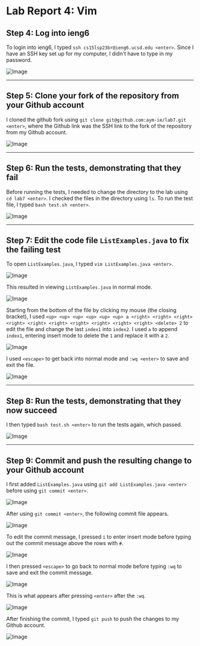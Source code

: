 # Lab Report 4: Vim


## Step 4: Log into ieng6

To login into ieng6, I typed `ssh cs15lsp23br@ieng6.ucsd.edu <enter>`. Since I have an SSH key set up for my computer, I didn't have to type in my password.

![Image](lab4-images/ieng6-login.png)


---

## Step 5: Clone your fork of the repository from your Github account

I cloned the github fork using `git clone git@github.com:aym-ie/lab7.git <enter>`, where the Github link was the SSH link to the fork of the repository from my Github account.

![Image](lab4-images/clone-fork.png)


---

## Step 6: Run the tests, demonstrating that they fail

Before running the tests, I needed to change the directory to the lab using `cd lab7 <enter>`. I checked the files in the directory using `ls`. To run the test file, I typed `bash test.sh <enter>`.

![Image](lab4-images/run-failed-tests.png)


---

## Step 7: Edit the code file `ListExamples.java` to fix the failing test

To open `ListExamples.java`, I typed `vim ListExamples.java <enter>`.

![Image](lab4-images/vim-listexamples.png)


This resulted in viewing `ListExamples.java` in normal mode.

![Image](lab4-images/normal-mode.png)


Starting from the bottom of the file by clicking my mouse (the closing bracket), I used `<up> <up> <up> <up> <up> <up> a <right> <right> <right> <right> <right> <right> <right> <right> <right> <right> <delete> 2` to edit the file and change the last `index1` into `index2`. I used `a` to append `index1`, entering insert mode to delete the `1` and replace it with a `2`.

![Image](lab4-images/insert-mode.png)


I used `<escape>` to get back into normal mode and `:wq <enter>` to save and exit the file.

![Image](lab4-images/save-quit.png)


---

## Step 8: Run the tests, demonstrating that they now succeed

I then typed `bash test.sh <enter>` to run the tests again, which passed.

![Image](lab4-images/run-passed-tests.png)


---

## Step 9: Commit and push the resulting change to your Github account

I first added `ListExamples.java` using `git add ListExamples.java <enter>` before using `git commit <enter>`.

![Image](lab4-images/git-add.png)


After using `git commit <enter>`, the following commit file appears.

![Image](lab4-images/git-commit.png)


To edit the commit message, I pressed `i` to enter insert mode before typing out the commit message above the rows with `#`.

![Image](lab4-images/edit-commit-message.png)


I then pressed `<escape>` to go back to normal mode before typing `:wq` to save and exit the commit message.

![Image](lab4-images/save-and-quit-commit.png)


This is what appears after pressing `<enter>` after the `:wq`.

![Image](lab4-images/after-commit.png)


After finishing the commit, I typed `git push` to push the changes to my Github account.

![Image](lab4-images/git-push.png)
